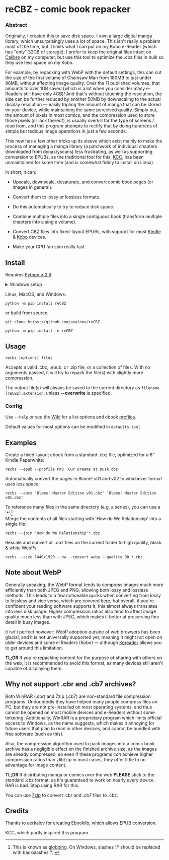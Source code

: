 # reCBZ - comic book repacker

### Abstract

Originally, I created this to save disk space. I own a large digital manga library, which unsurprisingly uses a lot of space. This isn't really a problem most of the time, but it limits what I can put on my Kobo e-Reader (which has "only" 32GB of storage). I prefer to keep the original files intact on [Calibre](https://github.com/kovidgoyal/calibre) on my computer, but use this tool to optimize the .cbz files in bulk so they use less space on my Kobo.

For example, by repacking with WebP with the default settings, this can cut the size of the first volume of Chainsaw Man from 180MB to just under 96MB, without affecting image quality. Over the 11 published volumes, that amounts to over 1GB saved (which is a lot when you consider many e-Readers still have only 4GB)! And that's without touching the resolution, the size can be further reduced by another 50MB by downscaling to the actual display resolution — easily tripling the amount of manga that can be stored on your device, while maintaining the same perceived quality. Simply put, the amount of pixels in most comics, and the compression used to store those pixels (or lack thereof), is usually overkill for the type of screens *I* read from, and this program attempts to rectify that by doing hundreds of simple but tedious image operations in just a few seconds.

This now has a few other tricks up its sleeve which exist mainly to make the process of managing a manga library (a patchwork of individual chapters downloaded from dynastyscans) less frustrating, as well as supporting conversion to EPUBs, as the traditional tool for this, [KCC](https://github.com/ciromattia/kcc), has been unmaintained for some time (and is somewhat fiddly to install on Linux).

In short, it can:

- Upscale, downscale, desaturate, and convert comic book pages (or images in general).

- Convert them to lossy or lossless formats.

- Do this automatically to try to reduce disk space.

- Combine multiple files into a single contiguous book (transform multiple chapters into a single volume).

- Convert CBZ files into fixed-layout EPUBs, with support for most [Kindle](https://github.com/avalonv/reCBZ/wiki/Ebook-profiles#kindle) & [Kobo](https://github.com/avalonv/reCBZ/wiki/Ebook-profiles#kobo) devices.

- Make your CPU fan spin really fast.

## Install

Requires [Python  ≥ 3.9](https://www.python.org/downloads/)

<details>
  <summary>Windows setup</summary>

If you're on the latest Python version (3.11), you may need to manually install `lxml` first:

    pip install https://download.lfd.uci.edu/pythonlibs/archived/lxml-4.9.0-cp311-cp311-win_amd64.whl
</details>

Linux, MacOS, and Windows:

    python -m pip install reCBZ

or build from source:

    git clone https://github.com/avalonv/reCBZ

    python -m pip install -e reCBZ


## Usage

    recbz [options] files

Accepts a valid .cbz, .epub, or .zip file, or a collection of files. With no arguments passed, it will try to repack the file(s) with slightly more compression.

The output file(s) will always be saved to the current directory as `filename [reCBZ].extension`, unless **--overwrite** is specified.

### Config

Use `--help` or see the [Wiki](https://github.com/avalonv/reCBZ/wiki) for a list options and ebook [profiles](https://github.com/avalonv/reCBZ/wiki/Ebook-profiles).

Default values for most options can be modified in `defaults.toml`

## Examples

Create a fixed-layout ebook from a standard .cbz file, optimized for a 6" Kindle Paperwhite:

    recbz --epub --profile PW3 'Our Dreams at Dusk.cbz'

Automatically convert the pages in Blame! v01 and v02 to whichever format uses less space:

    recbz --auto 'Blame! Master Edition v01.cbz' 'Blame! Master Edition v01.cbz'

To reference many files in the same directory (e.g. a series), you can use a '*'.[^1]  
Merge the contents of all files starting with 'How do We Relationship' into a single file:

    recbz --join 'How do We Relationship'*.cbz

Rescale and convert all .cbz files on the current folder to high quality, black & white WebPs:

    recbz --size 1440x1920 --bw --convert webp --quality 90 *.cbz

## Note about WebP

Generally speaking, the WebP format tends to compress images much more efficiently than both JPEG and PNG, allowing both lossy and lossless methods. This leads to a few noticeable quirks when converting from lossy to lossless and vice versa, which are covered [here](https://developers.google.com/speed/webp/faq#can_a_webp_image_grow_larger_than_its_source_image), but overall, if you're confident your reading software supports it, this almost always translates into less disk usage. Higher compression ratios also tend to affect image quality much less than with JPEG, which makes it better at preserving fine detail in busy images.

It isn't perfect however: WebP adoption outside of web browsers has been glacial, and it is not universally supported yet, meaning it might not open on older devices and some e-Readers (Kobo) — although [Koreader](https://github.com/koreader/koreader/) allows you to get around this limitation.

**TL;DR** If you're repacking content for the purpose of sharing with others on the web, it is recommended to avoid this format, as many devices still aren't capable of displaying them.

## Why not support .cbr and .cb7 archives?

Both WinRAR (.cbr) and 7zip (.cb7) are non-standard file compression programs. Undoubtedly they have helped many people compress files on PC, but they are not pre-installed on most operating systems, and thus cannot be opened on most mobile devices and e-Readers without some tinkering. Additionally, WinRAR is a proprietary program which limits official access to Windows, as the name suggests, which makes it annoying for future users that plan to read in other devices, and cannot be bundled with free software (such as this).

Also, the compression algorithm used to pack images into a comic book archive has a negligible effect on the finished archive size, as the images are already compressed, so even if these programs *can* achieve higher compression ratios than zlib/zip in most cases, they offer little to no advantage for image content.

**TL;DR** If distributing manga or comics over the web **PLEASE** stick to the standard .cbz format, as it's guaranteed to work on nearly every device. RAR is bad. Stop using RAR for this.

You can use [7zip](https://www.7-zip.org/) to convert .cbr and .cb7 files to .cbz.

## Credits

Thanks to aerkalov for creating [Ebooklib](https://github.com/aerkalov/ebooklib), which allows EPUB conversion.

KCC, which partly inspired this program.

[^1]: This is known as [globbing](https://en.wikipedia.org/wiki/Glob_(programming)). On Windows, slashes '/' should be replaced with backslashes '\\'.
